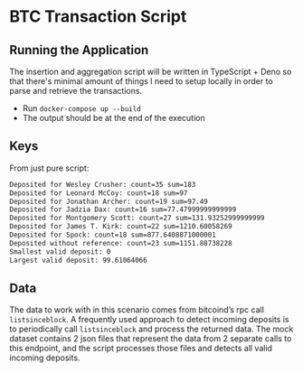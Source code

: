 # BTC Transaction Script

## Running the Application

The insertion and aggregation script will be written in TypeScript + Deno so that there's minimal amount of things I need to setup locally in order to parse and retrieve the transactions.

- Run `docker-compose up --build`
- The output should be at the end of the execution

## Keys

From just pure script:

```txt
Deposited for Wesley Crusher: count=35 sum=183
Deposited for Leonard McCoy: count=18 sum=97
Deposited for Jonathan Archer: count=19 sum=97.49
Deposited for Jadzia Dax: count=16 sum=77.47999999999999
Deposited for Montgomery Scott: count=27 sum=131.93252999999999
Deposited for James T. Kirk: count=22 sum=1210.60058269
Deposited for Spock: count=18 sum=877.6408871000001
Deposited without reference: count=23 sum=1151.88738228
Smallest valid deposit: 0
Largest valid deposit: 99.61064066
```

## Data

The data to work with in this scenario comes from bitcoind’s rpc call `listsinceblock`. A frequently used approach to detect incoming deposits is to periodically call `listsinceblock` and process the returned data. The mock dataset contains 2 json files that represent the data from 2 separate calls to this endpoint, and the script processes those files and detects all valid incoming deposits.

